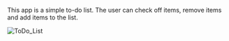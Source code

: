 This app is a simple to-do list.
The user can check off items, remove items and add items to the list.

![ToDo_List](ToDo_List.png)
